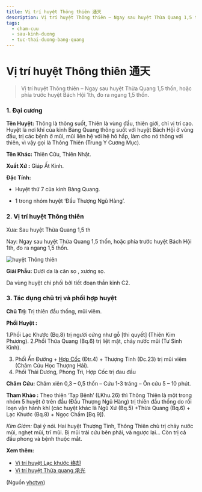 ```yaml
---
title: Vị trí huyệt Thông thiên 通天
description: Vị trí huyệt Thông thiên – Ngay sau huyệt Thừa Quang 1,5 thốn, hoặc phía trước huyệt Bách Hội 1th, đo ra ngang 1,5 thốn.
tags:
  - cham-cuu
  - sau-kinh-duong
  - tuc-thai-duong-bang-quang
---
```


# Vị trí huyệt Thông thiên 通天 

> Vị trí huyệt Thông thiên – Ngay sau huyệt Thừa Quang 1,5 thốn, hoặc phía trước huyệt Bách Hội 1th, đo ra ngang 1,5 thốn.

### 1. Đại cương

**Tên Huyệt:** Thông là thông suốt, Thiên là vùng đầu, thiên giới, chỉ vị trí cao. Huyệt là nơi khí của kinh Bàng Quang thông suốt với huyệt Bách Hội ở vùng đầu, trị các bệnh ở mũi, mũi liên hệ với hệ hô hấp, làm cho nó thông với thiên, vì vậy gọi là Thông Thiên (Trung Y Cương Mục).

**Tên** **Khác:** Thiên Cữu, Thiên Nhật.

**Xuất Xứ :** Giáp Ất Kinh.

**Đặc Tính:**

+ Huyệt thứ 7 của kinh Bàng Quang.

+ 1 trong nhóm huyệt ‘Đầu Thượng Ngũ Hàng’.

### 2. Vị trí huyệt Thông thiên

Xưa: Sau huyệt Thừa Quang 1,5 th

Nay: Ngay sau huyệt Thừa Quang 1,5 thốn, hoặc phía trước huyệt Bách Hội 1th, đo ra ngang 1,5 thốn.

![huyệt Thông thiên](/imgs/yhctvn/huyet-thong-thien-300x168.jpg)

**Giải Phẫu:** Dưới da là cân sọ , xương sọ.

Da vùng huyệt chi phối bởi tiết đoạn thần kinh C2.

### 3. Tác dụng chủ trị và phối hợp huyệt

**Chủ Trị:** Trị thiên đầu thống, mũi viêm.

**Phối Huyệt :**

1.Phối Lạc Khước (Bq.8) trị người cứng như gỗ [thi quyết] (Thiên Kim Phương). 2.Phối Thừa Quang (Bq.6) trị liệt mặt, chảy nước mũi (Tư Sinh Kinh).

3. Phối Ấn Đường + [Hợp Cốc](/yhctvn/huyet-hop-coc-%e5%90%88-%e8%b0%b7) (Đtr.4) + Thượng Tinh (Đc.23) trị mũi viêm (Châm Cứu Học Thượng Hải).
4. Phối Thái Dương, Phong Trì, Hợp Cốc trị đau đầu

**Châm Cứu:** Châm xiên 0,3 – 0,5 thốn – Cứu 1-3 tráng – Ôn cứu 5 – 10 phút.

**Tham Khảo :** Theo thiên ‘Tạp Bệnh’ (LKhu.26) thì Thông Thiên là một trong nhóm 5 huyệt ở trên đầu (Đầu Thượng Ngũ Hàng) trị thiên đầu thống do rối loạn vận hành khí (các huyệt khác là Ngũ Xứ (Bq.5) +Thừa Quang (Bq.6) + Lạc Khước (Bq.8) + Ngọc Chẩm [Bq.9]).

*Kim Giám:* Đại ý nói. Hai huyệt Thượng Tinh, Thông Thiên chủ trị chảy nước mũi, nghẹt mũi, trĩ mũi. Bị mũi trái cứu bên phải, và ngược lại… Còn trị cả đầu phong và bệnh thuộc mắt.

**Xem thêm:**

* [Vị trí huyệt Lạc khước 络却](/yhctvn/vi-tri-huyet-lac-khuoc-%e7%bb%9c%e5%8d%b4)
* [Vị trí huyệt Thừa quang 承光](/yhctvn/vi-tri-huyet-thua-quang-%e6%89%bf%e5%85%89)

(Nguồn <a href="https://yhctvn.com/vi-tri-huyet-thong-thien-通天/" target="_blank">yhctvn</a>)
